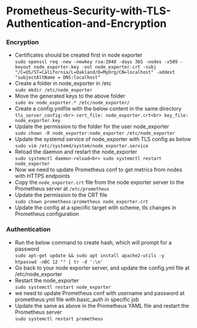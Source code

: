 # Prometheus-Security-with-TLS-Authentication-and-Encryption
### Encryption
* Certificates should be created first in node exporter<br>
`sudo openssl req -new -newkey rsa:2048 -days 365 -nodes -x509 -keyout node_exporter.key -out node_exporter.crt -subj "/C=US/ST=California/L=Oakland/O=MyOrg/CN=localhost" -addext "subjectAltName = DNS:localhost"`<br>
* Create a folder in node_exporter in /etc<br>
`sudo mkdir /etc/node_exporter`<br>
* Move the generated keys to the above folder<br>
`sudo mv node_exporter.* /etc/node_exporter/`<br>
* Create a config.ymlfile with the below content in the same directory<br>
  `tls_server_config:<br>
      cert_file: node_exporter.crt<br>
      key_file: node_exporter.key`<br>
* Update the permission to the folder for the user node_exporter<br>
  `sudo chown -R node_exporter:node_exporter /etc/node_exporter`<br>
* Update the systemd service of node_exporter with TLS config as below<br>
`sudo vim /etc/systemd/system/node_exporter.service`<br>
* Reload the daemon and restart the node_exporter<br>
`sudo systemctl daemon-reload<br>
sudo systemctl restart node_exporter`<br>
* Now we need to update Prometheus conf to get metrics from nodes with HTTPS endpoints<br>
* Copy the `node_exporter.crt` file from the node exporter server to the Prometheus server at `/etc/prometheus`<br>
* Update the permission to the CRT file<br>
`sudo chown prometheus:prometheus node_exporter.crt`<br>
* Update the config at a specific target with scheme, tls changes in Prometheus configuration

### Authentication
* Run the below command to create hash, which will prompt for a password<br>
`sudo apt-get update && sudo apt install apache2-utils -y`<br>
`htpasswd -nBC 12 "" | tr -d ':\n'`<br>
* Go back to your node exporter server, and update the config.yml file at /etc/node_exporter<br>
* Restart the node_exporter<br>
`sudo systemctl restart node_exporter`<br>
* we need to update Prometheus conf with username and password at prometheus.yml file with basic_auth in specific job<br>
* Update the same as above in the Prometheus YAML file and restart the Prometheus server<br>
`sudo systemctl restart prometheus`
